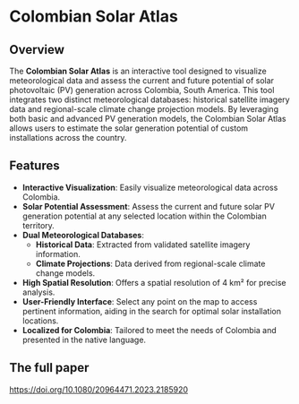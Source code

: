 # Colombian Solar Atlas

## Overview

The **Colombian Solar Atlas** is an interactive tool designed to visualize meteorological data and assess the current and future potential of solar photovoltaic (PV) generation across Colombia, South America. This tool integrates two distinct meteorological databases: historical satellite imagery data and regional-scale climate change projection models. By leveraging both basic and advanced PV generation models, the Colombian Solar Atlas allows users to estimate the solar generation potential of custom installations across the country.

## Features

- **Interactive Visualization**: Easily visualize meteorological data across Colombia.
- **Solar Potential Assessment**: Assess the current and future solar PV generation potential at any selected location within the Colombian territory.
- **Dual Meteorological Databases**:
  - **Historical Data**: Extracted from validated satellite imagery information.
  - **Climate Projections**: Data derived from regional-scale climate change models.
- **High Spatial Resolution**: Offers a spatial resolution of 4 km² for precise analysis.
- **User-Friendly Interface**: Select any point on the map to access pertinent information, aiding in the search for optimal solar installation locations.
- **Localized for Colombia**: Tailored to meet the needs of Colombia and presented in the native language.

## The full paper
https://doi.org/10.1080/20964471.2023.2185920
